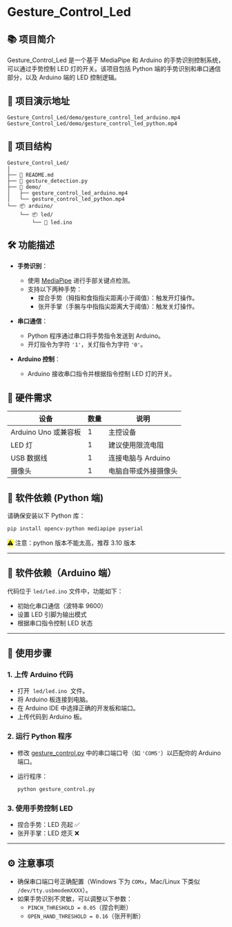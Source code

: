 # Gesture_Control_Led

## 📚 项目简介

Gesture_Control_Led 是一个基于 MediaPipe 和 Arduino 的手势识别控制系统，可以通过手势控制 LED 灯的开关。该项目包括 Python 端的手势识别和串口通信部分，以及 Arduino 端的 LED 控制逻辑。

## 📸 项目演示地址

```
Gesture_Control_Led/demo/gesture_control_led_arduino.mp4
Gesture_Control_Led/demo/gesture_control_led_python.mp4
```

## 🧩 项目结构

```
Gesture_Control_Led/
│
├── 📄 README.md
├── 🐍 gesture_detection.py
├── 🎥 demo/
│   ├── gesture_control_led_arduino.mp4
│   └── gesture_control_led_python.mp4
└── 📦 arduino/
    └── 📦 led/
        └── 📄 led.ino
```

## 🛠️ 功能描述

- **手势识别**：

  - 使用 [MediaPipe](https://github.com/google/mediapipe) 进行手部关键点检测。
  - 支持以下两种手势：
    - 捏合手势（拇指和食指指尖距离小于阈值）：触发开灯操作。
    - 张开手掌（手腕与中指指尖距离大于阈值）：触发关灯操作。

- **串口通信**：

  - Python 程序通过串口将手势指令发送到 Arduino。
  - 开灯指令为字符 `'1'`，关灯指令为字符 `'0'`。

- **Arduino 控制**：

  - Arduino 接收串口指令并根据指令控制 LED 灯的开关。

## 🔧 硬件需求

| 设备                 | 数量 | 说明                 |
| -------------------- | ---- | -------------------- |
| Arduino Uno 或兼容板 | 1    | 主控设备             |
| LED 灯               | 1    | 建议使用限流电阻     |
| USB 数据线           | 1    | 连接电脑与 Arduino   |
| 摄像头               | 1    | 电脑自带或外接摄像头 |

##

## 🐍 软件依赖 (Python 端)

请确保安装以下 Python 库：

```bash
pip install opencv-python mediapipe pyserial
```

<mark>⚠</mark> 注意：python 版本不能太高，推荐 3.10 版本

---

## 📄 软件依赖（Arduino 端）

代码位于 `led/led.ino` 文件中，功能如下：

- 初始化串口通信（波特率 9600）
- 设置 LED 引脚为输出模式
- 根据串口指令控制 LED 状态

---

## 🚀 使用步骤

### 1. 上传 Arduino 代码

- 打开  `led/led.ino`  文件。
- 将 Arduino 板连接到电脑。
- 在 Arduino IDE 中选择正确的开发板和端口。
- 上传代码到 Arduino 板。

### 2. 运行 Python 程序

- 修改 [gesture_control.py](file://d:\MyProject\Ideas\Gesture_Control_Led\gesture_control.py) 中的串口端口号（如 `'COM5'`）以匹配你的 Arduino 端口。

- 运行程序：

  ```bash
  python gesture_control.py
  ```

### 3. 使用手势控制 LED

- 捏合手势：LED 亮起 ✅
- 张开手掌：LED 熄灭 ❌

---

## ⚙️ 注意事项

- 确保串口端口号正确配置（Windows 下为 `COMx`，Mac/Linux 下类似 `/dev/tty.usbmodemXXXX`）。
- 如果手势识别不灵敏，可以调整以下参数：
  - `PINCH_THRESHOLD = 0.05`（捏合判断）
  - `OPEN_HAND_THRESHOLD = 0.16`（张开判断）
